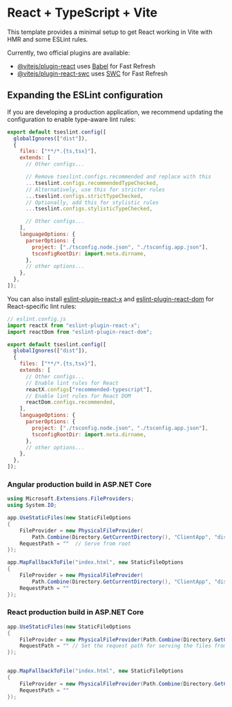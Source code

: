 # React + TypeScript + Vite

This template provides a minimal setup to get React working in Vite with HMR and some ESLint rules.

Currently, two official plugins are available:

- [@vitejs/plugin-react](https://github.com/vitejs/vite-plugin-react/blob/main/packages/plugin-react) uses [Babel](https://babeljs.io/) for Fast Refresh
- [@vitejs/plugin-react-swc](https://github.com/vitejs/vite-plugin-react/blob/main/packages/plugin-react-swc) uses [SWC](https://swc.rs/) for Fast Refresh

## Expanding the ESLint configuration

If you are developing a production application, we recommend updating the configuration to enable type-aware lint rules:

```js
export default tseslint.config([
  globalIgnores(["dist"]),
  {
    files: ["**/*.{ts,tsx}"],
    extends: [
      // Other configs...

      // Remove tseslint.configs.recommended and replace with this
      ...tseslint.configs.recommendedTypeChecked,
      // Alternatively, use this for stricter rules
      ...tseslint.configs.strictTypeChecked,
      // Optionally, add this for stylistic rules
      ...tseslint.configs.stylisticTypeChecked,

      // Other configs...
    ],
    languageOptions: {
      parserOptions: {
        project: ["./tsconfig.node.json", "./tsconfig.app.json"],
        tsconfigRootDir: import.meta.dirname,
      },
      // other options...
    },
  },
]);
```

You can also install [eslint-plugin-react-x](https://github.com/Rel1cx/eslint-react/tree/main/packages/plugins/eslint-plugin-react-x) and [eslint-plugin-react-dom](https://github.com/Rel1cx/eslint-react/tree/main/packages/plugins/eslint-plugin-react-dom) for React-specific lint rules:

```js
// eslint.config.js
import reactX from "eslint-plugin-react-x";
import reactDom from "eslint-plugin-react-dom";

export default tseslint.config([
  globalIgnores(["dist"]),
  {
    files: ["**/*.{ts,tsx}"],
    extends: [
      // Other configs...
      // Enable lint rules for React
      reactX.configs["recommended-typescript"],
      // Enable lint rules for React DOM
      reactDom.configs.recommended,
    ],
    languageOptions: {
      parserOptions: {
        project: ["./tsconfig.node.json", "./tsconfig.app.json"],
        tsconfigRootDir: import.meta.dirname,
      },
      // other options...
    },
  },
]);
```

### Angular production build in ASP.NET Core

```C#
using Microsoft.Extensions.FileProviders;
using System.IO;

app.UseStaticFiles(new StaticFileOptions
{
    FileProvider = new PhysicalFileProvider(
        Path.Combine(Directory.GetCurrentDirectory(), "ClientApp", "dist", "your-angular-app-name")),
    RequestPath = ""  // Serve from root
});

app.MapFallbackToFile("index.html", new StaticFileOptions
{
    FileProvider = new PhysicalFileProvider(
        Path.Combine(Directory.GetCurrentDirectory(), "ClientApp", "dist", "your-angular-app-name")),
    RequestPath = ""
});
```

### React production build in ASP.NET Core

```C#
app.UseStaticFiles(new StaticFileOptions
{
    FileProvider = new PhysicalFileProvider(Path.Combine(Directory.GetCurrentDirectory(), "ClientApp", "build")),
    RequestPath = "" // Set the request path for serving the files from the root
});


app.MapFallbackToFile("index.html", new StaticFileOptions
{
    FileProvider = new PhysicalFileProvider(Path.Combine(Directory.GetCurrentDirectory(), "ClientApp", "build")),
    RequestPath = ""
});
```
